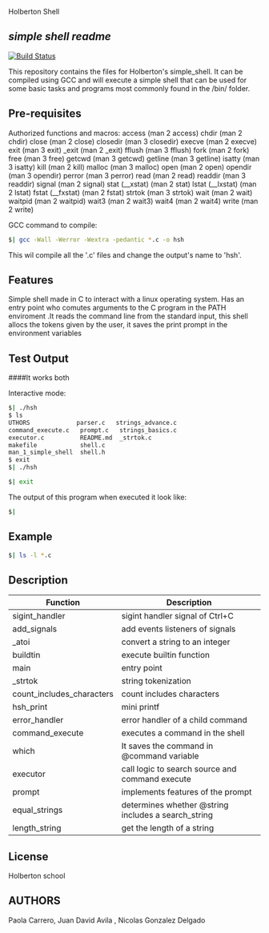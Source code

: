 Holberton Shell
## _simple shell readme_

[![Build Status](https://travis-ci.org/joemccann/dillinger.svg?branch=master)](https://travis-ci.org/joemccann/dillinger)

This repository contains the files for Holberton's simple_shell. It can be compiled using GCC and will execute a simple shell that can be used for some basic tasks and programs most commonly found in the /bin/ folder.

## Pre-requisites
Authorized functions and macros:
access (man 2 access)
chdir (man 2 chdir)
close (man 2 close)
closedir (man 3 closedir)
execve (man 2 execve)
exit (man 3 exit)
_exit (man 2 _exit)
fflush (man 3 fflush)
fork (man 2 fork)
free (man 3 free)
getcwd (man 3 getcwd)
getline (man 3 getline)
isatty (man 3 isatty)
kill (man 2 kill)
malloc (man 3 malloc)
open (man 2 open)
opendir (man 3 opendir)
perror (man 3 perror)
read (man 2 read)
readdir (man 3 readdir)
signal (man 2 signal)
stat (__xstat) (man 2 stat)
lstat (__lxstat) (man 2 lstat)
fstat (__fxstat) (man 2 fstat)
strtok (man 3 strtok)
wait (man 2 wait)
waitpid (man 2 waitpid)
wait3 (man 2 wait3)
wait4 (man 2 wait4)
write (man 2 write)

GCC command to compile:
```sh
$| gcc -Wall -Werror -Wextra -pedantic *.c -o hsh
```


This wil compile all the '.c' files and change the output's name to 'hsh'.
## Features

Simple shell made in C to interact with a linux operating system. Has an entry point who comutes arguments to the C program in the PATH enviroment .It reads the command line from the standard input, this shell allocs the tokens given by the user, it saves the print prompt in the environment variables


## Test Output

####It works both

Interactive mode:
```sh
$| ./hsh
$ ls
UTHORS             parser.c   strings_advance.c
command_execute.c   prompt.c   strings_basics.c
executor.c          README.md  _strtok.c
makefile            shell.c
man_1_simple_shell  shell.h
$ exit
$| ./hsh
```

```sh
$| exit
```

The output of this program when executed it look like:
```sh
$|
```

## Example

```sh
$| ls -l *.c
```

## Description

| Function | Description |
| ------ | ------ |
| sigint_handler | sigint handler signal of Ctrl+C |
| add_signals  | add events listeners of signals |
|_atoi  |convert a string to an integer  |
| buildtin | execute builtin function |
| main | entry point |
|_strtok| string tokenization |
|count_includes_characters| count includes characters|
|hsh_print| mini printf |
|error_handler| error handler of a child command |
|command_execute | executes a command in the shell |
|which | It saves the command in @command variable |
|executor | call logic to search source and command execute|
|prompt| implements features of the prompt|
|equal_strings| determines whether @string includes a search_string|
|length_string | get the length of a string|

## License

Holberton school

## AUTHORS
Paola Carrero, Juan David Avila , Nicolas Gonzalez Delgado

